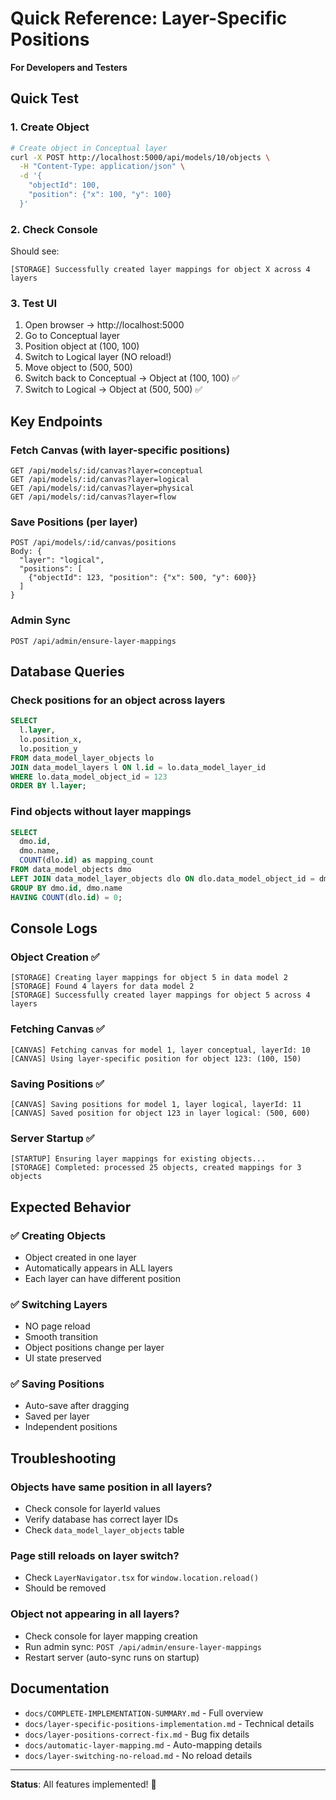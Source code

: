 # Quick Reference: Layer-Specific Positions

**For Developers and Testers**

## Quick Test

### 1. Create Object
```bash
# Create object in Conceptual layer
curl -X POST http://localhost:5000/api/models/10/objects \
  -H "Content-Type: application/json" \
  -d '{
    "objectId": 100,
    "position": {"x": 100, "y": 100}
  }'
```

### 2. Check Console
Should see:
```
[STORAGE] Successfully created layer mappings for object X across 4 layers
```

### 3. Test UI
1. Open browser → http://localhost:5000
2. Go to Conceptual layer
3. Position object at (100, 100)
4. Switch to Logical layer (NO reload!)
5. Move object to (500, 500)
6. Switch back to Conceptual → Object at (100, 100) ✅
7. Switch to Logical → Object at (500, 500) ✅

## Key Endpoints

### Fetch Canvas (with layer-specific positions)
```
GET /api/models/:id/canvas?layer=conceptual
GET /api/models/:id/canvas?layer=logical
GET /api/models/:id/canvas?layer=physical
GET /api/models/:id/canvas?layer=flow
```

### Save Positions (per layer)
```
POST /api/models/:id/canvas/positions
Body: {
  "layer": "logical",
  "positions": [
    {"objectId": 123, "position": {"x": 500, "y": 600}}
  ]
}
```

### Admin Sync
```
POST /api/admin/ensure-layer-mappings
```

## Database Queries

### Check positions for an object across layers
```sql
SELECT 
  l.layer,
  lo.position_x,
  lo.position_y
FROM data_model_layer_objects lo
JOIN data_model_layers l ON l.id = lo.data_model_layer_id
WHERE lo.data_model_object_id = 123
ORDER BY l.layer;
```

### Find objects without layer mappings
```sql
SELECT 
  dmo.id,
  dmo.name,
  COUNT(dlo.id) as mapping_count
FROM data_model_objects dmo
LEFT JOIN data_model_layer_objects dlo ON dlo.data_model_object_id = dmo.id
GROUP BY dmo.id, dmo.name
HAVING COUNT(dlo.id) = 0;
```

## Console Logs

### Object Creation ✅
```
[STORAGE] Creating layer mappings for object 5 in data model 2
[STORAGE] Found 4 layers for data model 2
[STORAGE] Successfully created layer mappings for object 5 across 4 layers
```

### Fetching Canvas ✅
```
[CANVAS] Fetching canvas for model 1, layer conceptual, layerId: 10
[CANVAS] Using layer-specific position for object 123: (100, 150)
```

### Saving Positions ✅
```
[CANVAS] Saving positions for model 1, layer logical, layerId: 11
[CANVAS] Saved position for object 123 in layer logical: (500, 600)
```

### Server Startup ✅
```
[STARTUP] Ensuring layer mappings for existing objects...
[STORAGE] Completed: processed 25 objects, created mappings for 3 objects
```

## Expected Behavior

### ✅ Creating Objects
- Object created in one layer
- Automatically appears in ALL layers
- Each layer can have different position

### ✅ Switching Layers
- NO page reload
- Smooth transition
- Object positions change per layer
- UI state preserved

### ✅ Saving Positions
- Auto-save after dragging
- Saved per layer
- Independent positions

## Troubleshooting

### Objects have same position in all layers?
- Check console for layerId values
- Verify database has correct layer IDs
- Check `data_model_layer_objects` table

### Page still reloads on layer switch?
- Check `LayerNavigator.tsx` for `window.location.reload()`
- Should be removed

### Object not appearing in all layers?
- Check console for layer mapping creation
- Run admin sync: `POST /api/admin/ensure-layer-mappings`
- Restart server (auto-sync runs on startup)

## Documentation

- `docs/COMPLETE-IMPLEMENTATION-SUMMARY.md` - Full overview
- `docs/layer-specific-positions-implementation.md` - Technical details
- `docs/layer-positions-correct-fix.md` - Bug fix details
- `docs/automatic-layer-mapping.md` - Auto-mapping details
- `docs/layer-switching-no-reload.md` - No reload details

---

**Status**: All features implemented! 🎉
